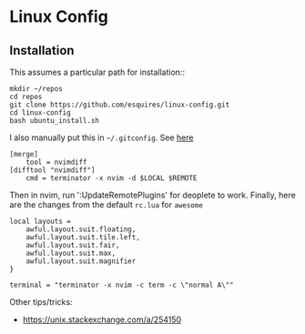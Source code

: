 Linux Config
===

Installation
---

This assumes a particular path for installation::

    mkdir ~/repos
    cd repos
    git clone https://github.com/esquires/linux-config.git
    cd linux-config
    bash ubuntu_install.sh

I also manually put this in `~/.gitconfig`. See [here](https://github.com/neovim/neovim/issues/2377)

    [merge]
        tool = nvimdiff
    [difftool "nvimdiff"] 
        cmd = terminator -x nvim -d $LOCAL $REMOTE

Then in nvim, run ':UpdateRemotePlugins' for deoplete to work. Finally, here are
the changes from the default `rc.lua` for `awesome`

    local layouts =
        awful.layout.suit.floating,
        awful.layout.suit.tile.left,
        awful.layout.suit.fair,
        awful.layout.suit.max,
        awful.layout.suit.magnifier
    }
    
    terminal = "terminator -x nvim -c term -c \"normal A\""

Other tips/tricks:

* https://unix.stackexchange.com/a/254150
